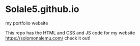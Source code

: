 # Solale5.github.io
my portfolio website

This repo has the HTML and CSS and JS code for my website https://solomonalemu.com/ check it out!
